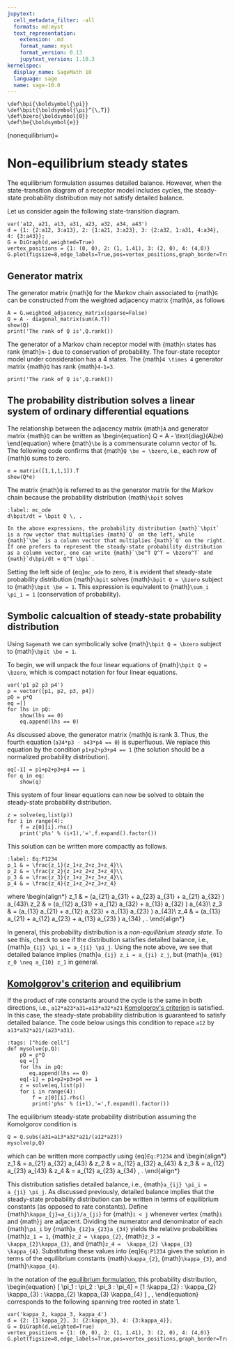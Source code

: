```yaml
---
jupytext:
  cell_metadata_filter: -all
  formats: md:myst
  text_representation:
    extension: .md
    format_name: myst
    format_version: 0.13
    jupytext_version: 1.10.3
kernelspec:
  display_name: SageMath 10
  language: sage
  name: sage-10.0
---
```


```{math}
\def\bpi{\boldsymbol{\pi}}
\def\bpit{\boldsymbol{\pi}^{\,T}}
\def\bzero{\boldsymbol{0}}
\def\be{\boldsymbol{e}}
```

(nonequilibrium)=
# Non-equilibrium steady states

The equilibrium formulation assumes detailed balance. However, when the state-transition diagram of a receptor model includes cycles, the steady-state probability distribution may not satisfy detailed balance.

Let us consider again the following state-transition diagram. 

```{code-cell} ipython3
var('a12, a21, a13, a31, a23, a32, a34, a43')
d = {1: {2:a12, 3:a13}, 2: {1:a21, 3:a23}, 3: {2:a32, 1:a31, 4:a34}, 4: {3:a43}};
G = DiGraph(d,weighted=True)
vertex_positions = {1: (0, 0), 2: (1, 1.41), 3: (2, 0), 4: (4,0)}
G.plot(figsize=8,edge_labels=True,pos=vertex_positions,graph_border=True)
```

## Generator matrix 

The generator matrix {math}`Q` for the Markov chain associated to {math}`G` can be constructed from the weighted adjacency matrix {math}`A`, as follows
```{code-cell}
A = G.weighted_adjacency_matrix(sparse=False)
Q = A - diagonal_matrix(sum(A.T))
show(Q)
print('The rank of Q is',Q.rank())
```

The generator of a Markov chain receptor model with {math}`n` states has rank {math}`n-1` due to conservation of probability. The four-state receptor model under consideration has a 4 states.  The {math}`4 \times 4` generator matrix {math}`Q` has rank {math}`4-1=3`.

```{code-cell}
print('The rank of Q is',Q.rank())
```

## The probability distribution solves a linear system of ordinary differential equations

The relationship between the adjacency matrix {math}`A` and generator matrix {math}`Q` can be written as
\begin{equation}
Q = A - \text{diag}(A\be)
\end{equation}
where {math}`\be` is a commensurate column vector of 1s. The following code confirms that {math}`Q \be = \bzero`, i.e., each row of {math}`Q` sums to zero.

```{code-cell}
e = matrix([1,1,1,1]).T
show(Q*e)
```

The matrix 
{math}`Q` is referred to as the generator matrix for the Markov chain because the probability distribution {math}`\bpit` solves 
```{math}
:label: mc_ode
d\bpit/dt = \bpit Q \, . 
```

```{note}
In the above expressions, the probability distribution {math}`\bpit` is a row vector that multiplies {math}`Q` on the left, while {math}`\be` is a column vector that multiplies {math}`Q` on the right.  If one prefers to represent the steady-state probability distribution as a column vector, one can write {math}`\be^T Q^T = \bzero^T` and {math}`d\bpi/dt = Q^T \bpi`.  
```

Setting the left side of {eq}`mc_ode` to zero, it is evident that steady-state probability distribution {math}`\bpit` solves {math}`\bpit Q = \bzero` subject to {math}`\bpit \be = 1`.  This expression is equivalent to {math}`\sum_i \pi_i = 1` (conservation of probability).


## Symbolic calcualtion of steady-state probability distribution


Using `Sagemath` we can symbolically solve {math}`\bpit Q = \bzero` subject to {math}`\bpit \be = 1`.  

To begin, we will unpack the four linear equations of {math}`\bpit Q = \bzero`, which is compact notation for four linear equations.

```{code-cell}
var('p1 p2 p3 p4')
p = vector([p1, p2, p3, p4])
pQ = p*Q
eq =[]
for lhs in pQ:
    show(lhs == 0)
    eq.append(lhs == 0)
```

As discussed above, the generator matrix {math}`Q` is rank 3.  Thus, the fourth equation (`a34*p3 - a43*p4 == 0`) is superfluous.  We replace this equation by the condition `p1+p2+p3+p4 == 1` (the solution should be a normalized probability distribution).

```{code-cell}
eq[-1] = p1+p2+p3+p4 == 1
for q in eq:
    show(q)
```

This system of four linear equations can now be solved to obtain the steady-state probability distribution. 

```{code-cell}
z = solve(eq,list(p))
for i in range(4):
    f = z[0][i].rhs()
    print('p%s' % (i+1),'=',f.expand().factor())
```

This solution can be written more compactly as follows.

```{math}
:label: Eq:P1234
p_1 & = \frac{z_1}{z_1+z_2+z_3+z_4}\\
p_2 & = \frac{z_2}{z_1+z_2+z_3+z_4}\\
p_3 & = \frac{z_3}{z_1+z_2+z_3+z_4}\\
p_4 & = \frac{z_4}{z_1+z_2+z_3+z_4}
```
where
\begin{align*}
z_1 & = (a_{21} a_{31} + a_{23} a_{31} + a_{21} a_{32} ) a_{43}\\
z_2 & = (a_{12} a_{31} + a_{12} a_{32} + a_{13} a_{32} ) a_{43}\\
z_3 & = (a_{13} a_{21} + a_{12} a_{23} + a_{13} a_{23} ) a_{43}\\
z_4 & = (a_{13} a_{21} + a_{12} a_{23} + a_{13} a_{23} ) a_{34} \, .
\end{align*}

In general, this probability distribution is a _non-equilibrium steady state_.  To see this, check to see if the distribution satisfies detailed balance, i.e., {math}`a_{ij} \pi_i = a_{ji} \pi_j`. Using the note above, we see that detailed balance implies {math}`a_{ij} z_i = a_{ji} z_j`, but {math}`a_{01} z_0 \neq a_{10} z_1` in general.


## [Komolgorov's criterion](https://en.wikipedia.org/wiki/Kolmogorov%27s_criterion) and equilibrium

If the product of rate constants around the cycle is the same in both directions, i.e., `a12*a23*a31=a13*a32*a21` [Komolgorov's criterion](https://en.wikipedia.org/wiki/Kolmogorov%27s_criterion) is satisfied.  In this case, the steady-state probability distribution is guaranteed to satisfy detailed balance.  The code below usings this condition to repace `a12` by `a13*a32*a21/(a23*a31)`.

```{code-cell} ipython3
:tags: ["hide-cell"]
def mysolve(p,Q):
    pQ = p*Q
    eq =[]
    for lhs in pQ:
       eq.append(lhs == 0)
    eq[-1] = p1+p2+p3+p4 == 1
    z = solve(eq,list(p))
    for i in range(4):
        f = z[0][i].rhs()
        print('p%s' % (i+1),'=',f.expand().factor())
```

The equilibrium steady-state probability distribution assuming the Komolgorov condition is
```{code-cell}
Q = Q.subs(a31=a13*a32*a21/(a12*a23))
mysolve(p,Q)
```
which can be written more compactly using {eq}`Eq:P1234` and
\begin{align*}
z_1 & = a_{21} a_{32} a_{43} &
z_2 & = a_{12} a_{32} a_{43} &
z_3 & = a_{12} a_{23} a_{43} &
z_4 & = a_{12} a_{23} a_{34} \, .
\end{align*}

This distribution satisfies detailed balance, i.e., {math}`a_{ij} \pi_i = a_{ji} \pi_j`.  As discussed previously, detailed balance implies that the steady-state probability distribution can be written in terms of equilibrium constants (as opposed to rate constants).  Define {math}`\kappa_{j}=a_{ij}/a_{ji}` for {math}`i < j` whenever vertex {math}`i` and {math}`j` are adjacent.
Dividing the numerator and denominator of each {math}`\pi_i` by {math}`a_{12}a_{23}a_{34}` yields the relative probabilities {math}`z_1 = 1`,   {math}`z_2 = \kappa_{2}`,  {math}`z_3 = \kappa_{2}\kappa_{3}`, and {math}`z_4 =  \kappa_{2} \kappa_{3} \kappa_{4}`.  Substituting these values into {eq}`Eq:P1234` gives the solution in terms of the equilibrium constants {math}`\kappa_{2}`, {math}`\kappa_{3}`, and {math}`\kappa_{4}`.

In the notation of the [equilibrium formulation](equilibrium), this probability distribution, 
\begin{equation}
 [ \pi_1  :  \pi_2 :  \pi_3 :  \pi_4] = [1 :\kappa_{2} : \kappa_{2} \kappa_{3} :  \kappa_{2} \kappa_{3} \kappa_{4} ]  \, ,
\end{equation}
corresponds to the following spanning tree rooted in state 1.
```{code-cell}
var('kappa_2, kappa_3, kappa_4')
d = {2: {1:kappa_2}, 3: {2:kappa_3}, 4: {3:kappa_4}};
G = DiGraph(d,weighted=True)
vertex_positions = {1: (0, 0), 2: (1, 1.41), 3: (2, 0), 4: (4,0)}
G.plot(figsize=8,edge_labels=True,pos=vertex_positions,graph_border=True)
```


